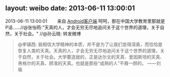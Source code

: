 layout: weibo
date: 2013-06-11 13:00:01
---
<meta name="referrer" content="no-referrer" />

2013-06-11 13:00:01  &nbsp;&nbsp;&nbsp;&nbsp;&nbsp;&nbsp; 来自 <a href="http://app.weibo.com/t/feed/c66T5g" rel="nofollow">Android客户端</a>
呵呵，那在中国大学教育里那就是P话……//@张怡筠:"天真的人，才会无穷无尽地追问关于这个世界的道理，关于自然，关于社会。" //@孙云晓: 转发微博
>  @李镇西: 我相信大学精神的本质，并不是为了让我们变得深奥，而恰恰是恢复人类的天真。天真的人，才会无穷无尽地追问关于这个世界的道理，关于自然，关于社会。大学要造就的，正是达尔文的天真、爱因斯坦的天真、黑格尔的天真、顾准的天真。也就是那些“成熟的人”不屑一顾的。 ——刘瑜 ​​​
